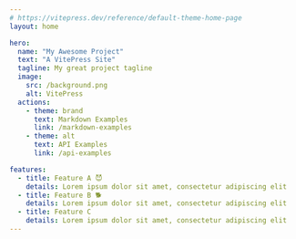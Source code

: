 ```yaml
---
# https://vitepress.dev/reference/default-theme-home-page
layout: home

hero:
  name: "My Awesome Project"
  text: "A VitePress Site"
  tagline: My great project tagline
  image:
    src: /background.png
    alt: VitePress
  actions:
    - theme: brand
      text: Markdown Examples
      link: /markdown-examples
    - theme: alt
      text: API Examples
      link: /api-examples

features:
  - title: Feature A 😈
    details: Lorem ipsum dolor sit amet, consectetur adipiscing elit
  - title: Feature B 🐕
    details: Lorem ipsum dolor sit amet, consectetur adipiscing elit
  - title: Feature C
    details: Lorem ipsum dolor sit amet, consectetur adipiscing elit
---
```


